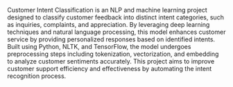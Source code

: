 Customer Intent Classification is an NLP and machine learning project designed to classify customer feedback into distinct intent categories, such as inquiries, complaints, and appreciation. By leveraging deep learning techniques and natural language processing, this model enhances customer service by providing personalized responses based on identified intents. Built using Python, NLTK, and TensorFlow, the model undergoes preprocessing steps including tokenization, vectorization, and embedding to analyze customer sentiments accurately. This project aims to improve customer support efficiency and effectiveness by automating the intent recognition process.

